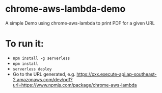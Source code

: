 # chrome-aws-lambda-demo
A simple Demo using chrome-aws-lambda to print PDF for a given URL

# To run it:
- `npm install -g serverless`
- `npm install`
- `serverless deploy`
- Go to the URL generated, e.g. https://xxx.execute-api.ap-southeast-2.amazonaws.com/dev/pdf?url=https://www.npmjs.com/package/chrome-aws-lambda
